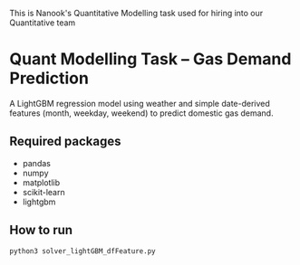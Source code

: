 This is Nanook's Quantitative Modelling task used for hiring into our Quantitative team

# Quant Modelling Task – Gas Demand Prediction

A LightGBM regression model using weather and simple date-derived features (month, weekday, weekend) to predict domestic gas demand.

## Required packages
- pandas
- numpy
- matplotlib
- scikit-learn
- lightgbm

## How to run
```bash
python3 solver_lightGBM_dfFeature.py
